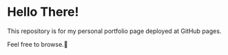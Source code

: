 # Hello There!

This repository is for my personal portfolio page deployed at GitHub pages.

Feel free to browse.🙂
